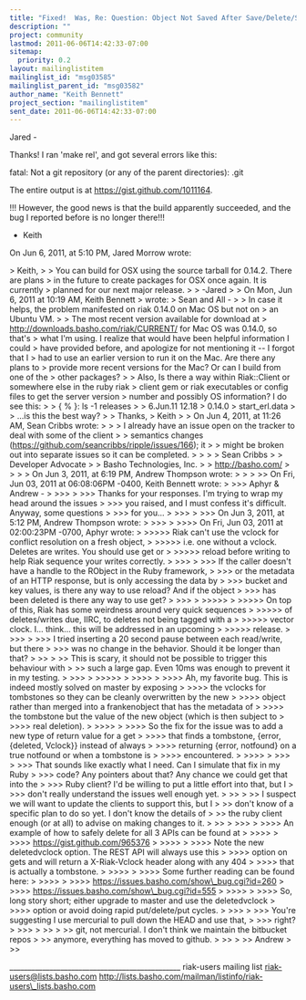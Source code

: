 ```yaml
---
title: "Fixed!  Was, Re: Question: Object Not Saved After Save/Delete/Save"
description: ""
project: community
lastmod: 2011-06-06T14:42:33-07:00
sitemap:
  priority: 0.2
layout: mailinglistitem
mailinglist_id: "msg03585"
mailinglist_parent_id: "msg03582"
author_name: "Keith Bennett"
project_section: "mailinglistitem"
sent_date: 2011-06-06T14:42:33-07:00
---
```



Jared -

Thanks! I ran 'make rel', and got several errors like this:

fatal: Not a git repository (or any of the parent directories): .git

The entire output is at https://gist.github.com/1011164.

!!! However, the good news is that the build apparently succeeded, and the bug 
I reported before is no longer there!!!

- Keith

On Jun 6, 2011, at 5:10 PM, Jared Morrow wrote:

&gt; Keith,
&gt; 
&gt; You can build for OSX using the source tarball for 0.14.2. There are plans 
&gt; in the future to create packages for OSX once again. It is currently 
&gt; planned for our next major release.
&gt; 
&gt; -Jared
&gt; 
&gt; On Mon, Jun 6, 2011 at 10:19 AM, Keith Bennett 
&gt;  wrote:
&gt; Sean and All -
&gt; 
&gt; In case it helps, the problem manifested on riak 0.14.0 on Mac OS but not on 
&gt; an Ubuntu VM.
&gt; 
&gt; The most recent version available for download at 
&gt; http://downloads.basho.com/riak/CURRENT/ for Mac OS was 0.14.0, so that's 
&gt; what I'm using. I realize that would have been helpful information I could 
&gt; have provided before, and apologize for not mentioning it -- I forgot that I 
&gt; had to use an earlier version to run it on the Mac. Are there any plans to 
&gt; provide more recent versions for the Mac? Or can I build from one of the 
&gt; other packages?
&gt; 
&gt; Also, Is there a way within Riak::Client or somewhere else in the ruby riak 
&gt; client gem or riak executables or config files to get the server version 
&gt; number and possibly OS information? I do see this:
&gt; 
&gt; { % }: ls -1 releases 
&gt; 
&gt; 6.Jun.11 12.18
&gt; 0.14.0
&gt; start\_erl.data
&gt; 
&gt; ...is this the best way?
&gt; 
&gt; Thanks,
&gt; Keith
&gt; 
&gt; On Jun 4, 2011, at 11:26 AM, Sean Cribbs wrote:
&gt; 
&gt; &gt; I already have an issue open on the tracker to deal with some of the client 
&gt; &gt; semantics changes (https://github.com/seancribbs/ripple/issues/166); it 
&gt; &gt; might be broken out into separate issues so it can be completed.
&gt; &gt;
&gt; &gt; Sean Cribbs 
&gt; &gt; Developer Advocate
&gt; &gt; Basho Technologies, Inc.
&gt; &gt; http://basho.com/
&gt; &gt;
&gt; &gt; On Jun 3, 2011, at 6:19 PM, Andrew Thompson wrote:
&gt; &gt;
&gt; &gt;&gt; On Fri, Jun 03, 2011 at 06:08:06PM -0400, Keith Bennett wrote:
&gt; &gt;&gt;&gt; Aphyr & Andrew -
&gt; &gt;&gt;&gt;
&gt; &gt;&gt;&gt; Thanks for your responses. I'm trying to wrap my head around the issues 
&gt; &gt;&gt;&gt; you raised, and I must confess it's difficult. Anyway, some questions 
&gt; &gt;&gt;&gt; for you...
&gt; &gt;&gt;&gt;
&gt; &gt;&gt;&gt; On Jun 3, 2011, at 5:12 PM, Andrew Thompson wrote:
&gt; &gt;&gt;&gt;
&gt; &gt;&gt;&gt;&gt; On Fri, Jun 03, 2011 at 02:00:23PM -0700, Aphyr wrote:
&gt; &gt;&gt;&gt;&gt;&gt; Riak can't use the vclock for conflict resolution on a fresh object,
&gt; &gt;&gt;&gt;&gt;&gt; i.e. one without a vclock. Deletes are writes. You should use get or
&gt; &gt;&gt;&gt;&gt;&gt; reload before writing to help Riak sequence your writes correctly.
&gt; &gt;&gt;&gt;
&gt; &gt;&gt;&gt; If the caller doesn't have a handle to the RObject in the Ruby framework, 
&gt; &gt;&gt;&gt; or the metadata of an HTTP response, but is only accessing the data by 
&gt; &gt;&gt;&gt; bucket and key values, is there any way to use reload? And if the object 
&gt; &gt;&gt;&gt; has been deleted is there any way to use get?
&gt; &gt;&gt;&gt;
&gt; &gt;&gt;&gt;&gt;&gt;
&gt; &gt;&gt;&gt;&gt;&gt; On top of this, Riak has some weirdness around very quick sequences
&gt; &gt;&gt;&gt;&gt;&gt; of deletes/writes due, IIRC, to deletes not being tagged with a
&gt; &gt;&gt;&gt;&gt;&gt; vector clock. I... think... this will be addressed in an upcoming
&gt; &gt;&gt;&gt;&gt;&gt; release.
&gt; &gt;&gt;&gt;
&gt; &gt;&gt;&gt; I tried inserting a 20 second pause between each read/write, but there 
&gt; &gt;&gt;&gt; was no change in the behavior. Should it be longer than that?
&gt; &gt;&gt;
&gt; &gt;&gt; This is scary, it should not be possible to trigger this behaviour with
&gt; &gt;&gt; such a large gap. Even 10ms was enough to prevent it in my testing.
&gt; &gt;&gt;&gt;
&gt; &gt;&gt;&gt;&gt;&gt;
&gt; &gt;&gt;&gt;&gt;
&gt; &gt;&gt;&gt;&gt; Ah, my favorite bug. This is indeed mostly solved on master by exposing
&gt; &gt;&gt;&gt;&gt; the vclocks for tombstones so they can be cleanly overwritten by the new
&gt; &gt;&gt;&gt;&gt; object rather than merged into a frankenobject that has the metadata of
&gt; &gt;&gt;&gt;&gt; the tombstone but the value of the new object (which is then subject to
&gt; &gt;&gt;&gt;&gt; real deletion).
&gt; &gt;&gt;&gt;&gt;
&gt; &gt;&gt;&gt;&gt; So the fix for the issue was to add a new type of return value for a get
&gt; &gt;&gt;&gt;&gt; that finds a tombstone, {error, {deleted, Vclock}} instead of always
&gt; &gt;&gt;&gt;&gt; returning {error, notfound} on a true notfound or when a tombstone is
&gt; &gt;&gt;&gt;&gt; encountered.
&gt; &gt;&gt;&gt;&gt;
&gt; &gt;&gt;&gt;
&gt; &gt;&gt;&gt; That sounds like exactly what I need. Can I simulate that fix in my Ruby 
&gt; &gt;&gt;&gt; code? Any pointers about that? Any chance we could get that into the 
&gt; &gt;&gt;&gt; Ruby client? I'd be willing to put a little effort into that, but I 
&gt; &gt;&gt;&gt; don't really understand the issues well enough yet.
&gt; &gt;&gt;
&gt; &gt;&gt; I suspect we will want to update the clients to support this, but I
&gt; &gt;&gt; don't know of a specific plan to do so yet. I don't know the details of
&gt; &gt;&gt; the ruby client enough (or at all) to advise on making changes to it.
&gt; &gt;&gt;
&gt; &gt;&gt;&gt;
&gt; &gt;&gt;&gt;&gt; An example of how to safely delete for all 3 APIs can be found at
&gt; &gt;&gt;&gt;&gt;
&gt; &gt;&gt;&gt;&gt; https://gist.github.com/965376
&gt; &gt;&gt;&gt;&gt;
&gt; &gt;&gt;&gt;&gt; Note the new deletedvclock option. The REST API will always use this
&gt; &gt;&gt;&gt;&gt; option on gets and will return a X-Riak-Vclock header along with any 404
&gt; &gt;&gt;&gt;&gt; that is actually a tombstone.
&gt; &gt;&gt;&gt;&gt;
&gt; &gt;&gt;&gt;&gt; Some further reading can be found here:
&gt; &gt;&gt;&gt;&gt;
&gt; &gt;&gt;&gt;&gt; https://issues.basho.com/show\_bug.cgi?id=260
&gt; &gt;&gt;&gt;&gt; https://issues.basho.com/show\_bug.cgi?id=555
&gt; &gt;&gt;&gt;&gt;
&gt; &gt;&gt;&gt;&gt; So, long story short; either upgrade to master and use the deletedvclock
&gt; &gt;&gt;&gt;&gt; option or avoid doing rapid put/delete/put cycles.
&gt; &gt;&gt;&gt;
&gt; &gt;&gt;&gt; You're suggesting I use mercurial to pull down the HEAD and use that, 
&gt; &gt;&gt;&gt; right?
&gt; &gt;&gt;&gt;
&gt; &gt;&gt;
&gt; &gt;&gt; git, not mercurial. I don't think we maintain the bitbucket repos
&gt; &gt;&gt; anymore, everything has moved to github.
&gt; &gt;&gt;
&gt; &gt;&gt; Andrew
&gt; &gt;&gt;

\_\_\_\_\_\_\_\_\_\_\_\_\_\_\_\_\_\_\_\_\_\_\_\_\_\_\_\_\_\_\_\_\_\_\_\_\_\_\_\_\_\_\_\_\_\_\_
riak-users mailing list
riak-users@lists.basho.com
http://lists.basho.com/mailman/listinfo/riak-users\_lists.basho.com

